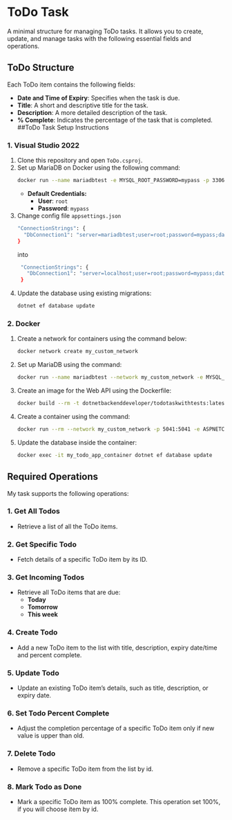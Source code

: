# ToDo Task 

A minimal structure for managing ToDo tasks. It allows you to create, update, and manage tasks with the following essential fields and operations.

## ToDo Structure

Each ToDo item contains the following fields:

- **Date and Time of Expiry**: Specifies when the task is due.
- **Title**: A short and descriptive title for the task.
- **Description**: A more detailed description of the task.
- **% Complete**: Indicates the percentage of the task that is completed.
##ToDo Task Setup Instructions

### 1. Visual Studio 2022

1. Clone this repository and open `ToDo.csproj`.
2. Set up MariaDB on Docker using the following command:
   ```bash
   docker run --name mariadbtest -e MYSQL_ROOT_PASSWORD=mypass -p 3306:3306 -d docker.io/library/mariadb:latest
   ```
   - **Default Credentials:**
     - **User**: `root`
     - **Password**: `mypass`
3. Change config file `appsettings.json`
    ```bash
    "ConnectionStrings": {
      "DbConnection1": "server=mariadbtest;user=root;password=mypass;database=Todo"
    }
    ```
    into
   ```bash
    "ConnectionStrings": {
      "DbConnection1": "server=localhost;user=root;password=mypass;database=Todo"
    }
    ```
5. Update the database using existing migrations:
   ```bash
   dotnet ef database update
   ```

### 2. Docker

1. Create a network for containers using the command below:
   ```bash
   docker network create my_custom_network
   ```
2. Set up MariaDB using the command:
   ```bash
   docker run --name mariadbtest --network my_custom_network -e MYSQL_ROOT_PASSWORD=mypass -p 3306:3306 -d docker.io/library/mariadb:latest
   ```
3. Create an image for the Web API using the Dockerfile:
   ```bash
   docker build --rm -t dotnetbackenddeveloper/todotaskwithtests:latest .
   ```
4. Create a container using the command:
   ```bash
   docker run --rm --network my_custom_network -p 5041:5041 -e ASPNETCORE_URLS="http://+:5041" dotnetbackenddeveloper/todotaskwithtests
   ```
5. Update the database inside the container:
   ```bash
   docker exec -it my_todo_app_container dotnet ef database update
   ```


## Required Operations

My task supports the following operations:

### 1. **Get All Todos**
   - Retrieve a list of all the ToDo items.
   
### 2. **Get Specific Todo**
   - Fetch details of a specific ToDo item by its ID.

### 3. **Get Incoming Todos**
   - Retrieve all ToDo items that are due:
     - **Today**
     - **Tomorrow**
     - **This week**

### 4. **Create Todo**
   - Add a new ToDo item to the list with title, description, expiry date/time and percent complete.

### 5. **Update Todo**
   - Update an existing ToDo item’s details, such as title, description, or expiry date.

### 6. **Set Todo Percent Complete**
   - Adjust the completion percentage of a specific ToDo item only if new value is upper than old.

### 7. **Delete Todo**
   - Remove a specific ToDo item from the list by id.

### 8. **Mark Todo as Done**
   - Mark a specific ToDo item as 100% complete. This operation set 100%, if you will choose item by id.

